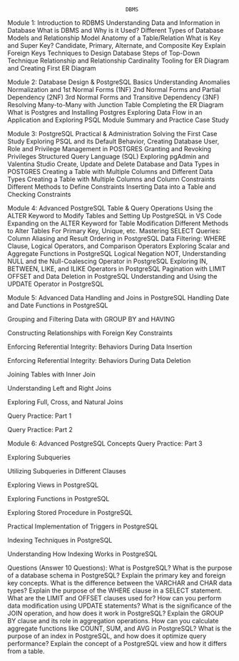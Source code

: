                                          DBMS
Module 1: Introduction to RDBMS
Understanding Data and Information in Database
What is DBMS and Why is it Used?
Different Types of Database Models and Relationship Model
Anatomy of a Table/Relation
What is Key and Super Key?
Candidate, Primary, Alternate, and Composite Key
Explain Foreign Keys
Techniques to Design Database
Steps of Top-Down Technique
Relationship and Relationship Cardinality
Tooling for ER Diagram and Creating First ER Diagram



Module 2: Database Design & PostgreSQL Basics
Understanding Anomalies
Normalization and 1st Normal Forms (1NF)
2nd Normal Forms and Partial Dependency (2NF)
3rd Normal Forms and Transitive Dependency (3NF)
Resolving Many-to-Many with Junction Table
Completing the ER Diagram
What is Postgres and Installing Postgres
Exploring Data Flow in an Application and Exploring PSQL
Module Summary and Practice Case Study



Module 3: PostgreSQL Practical & Administration
Solving the First Case Study
Exploring PSQL and its Default Behavior, Creating Database
User, Role and Privilege Management in POSTGRES
Granting and Revoking Privileges
Structured Query Language (SQL)
Exploring pgAdmin and Valentina Studio
Create, Update and Delete Database and Data Types in POSTGRES
Creating a Table with Multiple Columns and Different Data Types
Creating a Table with Multiple Columns and Column Constraints
Different Methods to Define Constraints
Inserting Data into a Table and Checking Constraints



Module 4: Advanced PostgreSQL Table & Query Operations
Using the ALTER Keyword to Modify Tables and Setting Up PostgreSQL in VS Code
Expanding on the ALTER Keyword for Table Modification
Different Methods to Alter Tables For Primary Key, Unique, etc.
Mastering SELECT Queries: Column Aliasing and Result Ordering in PostgreSQL
Data Filtering: WHERE Clause, Logical Operators, and Comparison Operators
Exploring Scalar and Aggregate Functions in PostgreSQL
Logical Negation NOT, Understanding NULL and the Null-Coalescing Operator in PostgreSQL
Exploring IN, BETWEEN, LIKE, and ILIKE Operators in PostgreSQL
Pagination with LIMIT OFFSET and Data Deletion in PostgreSQL
Understanding and Using the UPDATE Operator in PostgreSQL



Module 5: Advanced Data Handling and Joins in PostgreSQL
Handling Date and Date Functions in PostgreSQL


Grouping and Filtering Data with GROUP BY and HAVING


Constructing Relationships with Foreign Key Constraints


Enforcing Referential Integrity: Behaviors During Data Insertion


Enforcing Referential Integrity: Behaviors During Data Deletion


Joining Tables with Inner Join


Understanding Left and Right Joins


Exploring Full, Cross, and Natural Joins


Query Practice: Part 1


Query Practice: Part 2



Module 6: Advanced PostgreSQL Concepts
Query Practice: Part 3


Exploring Subqueries


Utilizing Subqueries in Different Clauses


Exploring Views in PostgreSQL


Exploring Functions in PostgreSQL


Exploring Stored Procedure in PostgreSQL


Practical Implementation of Triggers in PostgreSQL


Indexing Techniques in PostgreSQL


Understanding How Indexing Works in PostgreSQL


Questions (Answer 10 Questions):
What is PostgreSQL?
What is the purpose of a database schema in PostgreSQL?
Explain the primary key and foreign key concepts.
What is the difference between the VARCHAR and CHAR data types?
Explain the purpose of the WHERE clause in a SELECT statement.
What are the LIMIT and OFFSET clauses used for?
How can you perform data modification using UPDATE statements?
What is the significance of the JOIN operation, and how does it work in PostgreSQL?
Explain the GROUP BY clause and its role in aggregation operations.
How can you calculate aggregate functions like COUNT, SUM, and AVG in PostgreSQL?
What is the purpose of an index in PostgreSQL, and how does it optimize query performance?
Explain the concept of a PostgreSQL view and how it differs from a table.

